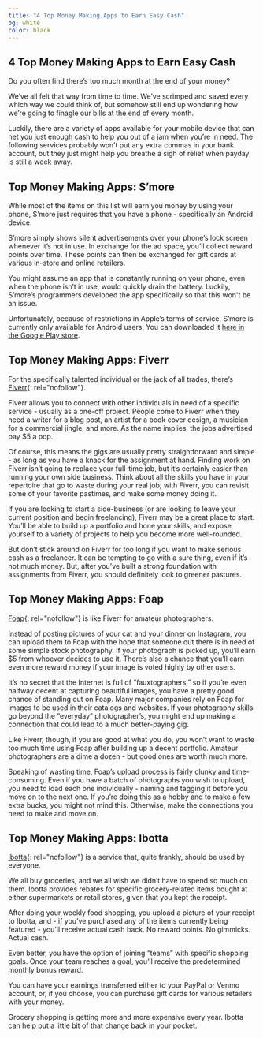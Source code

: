 ```yaml
---
title: "4 Top Money Making Apps to Earn Easy Cash"
bg: white
color: black
---
```



## 4 Top Money Making Apps to Earn Easy Cash
Do you often find there’s too much month at the end of your money?

We’ve all felt that way from time to time. We’ve scrimped and saved every which way we could think of, but somehow still end up wondering how we’re going to finagle our bills at the end of every month.

Luckily, there are a variety of apps available for your mobile device that can net you just enough cash to help you out of a jam when you’re in need. The following services probably won’t put any extra commas in your bank account, but they just might help you breathe a sigh of relief when payday is still a week away.

## Top Money Making Apps: S’more

While most of the items on this list will earn you money by using your phone, S’more just requires that you have a phone - specifically an Android device.

S’more simply shows silent advertisements over your phone’s lock screen whenever it’s not in use. In exchange for the ad space, you’ll collect reward points over time. These points can then be exchanged for gift cards at various in-store and online retailers. 

You might assume an app that is constantly running on your phone, even when the phone isn’t in use, would quickly drain the battery. Luckily, S’more’s programmers developed the app specifically so that this won't be an issue. 

Unfortunately, because of restrictions in Apple’s terms of service, S’more is currently only available for Android users. You can downloaded it [here in the Google Play store](https://play.google.com/store/apps/details?id=com.lab465.SmoreApp). 

## Top Money Making Apps: Fiverr
For the specifically talented individual or the jack of all trades, there’s [Fiverr](https://www.fiverr.com/){: rel="nofollow"}. 

Fiverr allows you to connect with other individuals in need of a specific service - usually as a one-off project. People come to Fiverr when they need a writer for a blog post, an artist for a book cover design, a musician for a commercial jingle, and more. As the name implies, the jobs advertised pay $5 a pop.

Of course, this means the gigs are usually pretty straightforward and simple - as long as you have a knack for the assignment at hand. Finding work on Fiverr isn’t going to replace your full-time job, but it’s certainly easier than running your own side business. Think about all the skills you have in your repertoire that go to waste during your real job; with Fiverr, you can revisit some of your favorite pastimes, and make some money doing it.

If you are looking to start a side-business (or are looking to leave your current position and begin freelancing), Fiverr may be a great place to start. You’ll be able to build up a portfolio and hone your skills, and expose yourself to a variety of projects to help you become more well-rounded.

But don’t stick around on Fiverr for too long if you want to make serious cash as a freelancer. It can be tempting to go with a sure thing, even if it’s not much money. But, after you’ve built a strong foundation with assignments from Fiverr, you should definitely look to greener pastures.

## Top Money Making Apps: Foap
[Foap](https://www.foap.com/){: rel="nofollow"} is like Fiverr for amateur photographers. 

Instead of posting pictures of your cat and your dinner on Instagram, you can upload them to Foap with the hope that someone out there is in need of some simple stock photography. If your photograph is picked up, you’ll earn $5 from whoever decides to use it. There’s also a chance that you’ll earn even more reward money if your image is voted highly by other users.

It’s no secret that the Internet is full of “fauxtographers,” so if you’re even halfway decent at capturing beautiful images, you have a pretty good chance of standing out on Foap. Many major companies rely on Foap for images to be used in their catalogs and websites. If your photography skills go beyond the “everyday” photographer’s, you might end up making a connection that could lead to a much better-paying gig. 

Like Fiverr, though, if you are good at what you do, you won’t want to waste too much time using Foap after building up a decent portfolio. Amateur photographers are a dime a dozen - but good ones are worth much more.

Speaking of wasting time, Foap’s upload process is fairly clunky and time-consuming. Even if you have a batch of photographs you wish to upload, you need to load each one individually - naming and tagging it before you move on to the next one. If you’re doing this as a hobby and to make a few extra bucks, you might not mind this. Otherwise, make the connections you need to make and move on.

## Top Money Making Apps: Ibotta
[Ibotta](https://ibotta.com/){: rel="nofollow"} is a service that, quite frankly, should be used by everyone.

We all buy groceries, and we all wish we didn’t have to spend so much on them. Ibotta provides rebates for specific grocery-related items bought at either supermarkets or retail stores, given that you kept the receipt. 

After doing your weekly food shopping, you upload a picture of your receipt to Ibotta, and - if you’ve purchased any of the items currently being featured - you’ll receive actual cash back. No reward points. No gimmicks. Actual cash.

Even better, you have the option of joining “teams” with specific shopping goals. Once your team reaches a goal, you’ll receive the predetermined monthly bonus reward. 

You can have your earnings transferred either to your PayPal or Venmo account, or, if you choose, you can purchase gift cards for various retailers with your money. 

Grocery shopping is getting more and more expensive every year. Ibotta can help put a little bit of that change back in your pocket.
